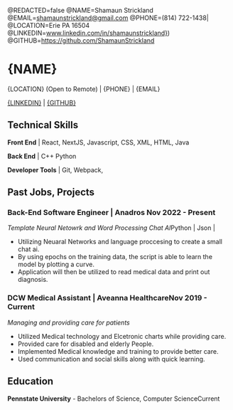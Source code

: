 <!--
Welcome to resume.lol !

This is the template you can use to get started.

Easily remove personal info by using a variable follow with a second value and "||":

@NAME=Real Name||Hidden Name

and change @REDACTED to be true

@REDACTED=true
-->
@REDACTED=false
@NAME=Shamaun Strickland
@EMAIL=shamaunstrickland@gmail.com
@PHONE=(814) 722-1438|
@LOCATION=Erie PA 16504
@LINKEDIN=www.linkedin.com/in/shamaunstrickland})
@GITHUB=https://github.com/ShamaunStrickland

# {NAME}


{LOCATION} (Open to Remote) | {PHONE} | {EMAIL} 

[{LINKEDIN}](www.linkedin.com/in/shamaunstrickland}) | [{GITHUB}](https://github.com/ShamaunStrickland})

<div className="vertical-spacer"></div>

## Technical Skills

**Front End** | React, NextJS, Javascript, CSS, XML, HTML, Java

**Back End** | C++ Python

**Developer Tools** | Git, Webpack, 

<div className="vertical-spacer"></div>

## Past Jobs, Projects

### Back-End Software Engineer | Anadros <span class="spacer"></span>Nov 2022 - Present

*Template Neural Netowrk and Word Processing Chat AI*<span class="spacer"></span>Python | Json |

- Utilizing Neuaral Networks and language proccesing to create a small chat ai.
- By using epochs on the training data, the script is able to learn the model by plotting a curve.
- Application will then be utilized to read medical data and print out diagnosis.
<div className="vertical-spacer"></div>

### DCW Medical Assistant | Aveanna Healthcare<span class="spacer"></span>Nov 2019 -  Current

*Managing and providing care for patients* <span class="spacer"></span>

- Utilized Medical technology and Elcetronic charts while providing care.
- Provided care for disabled and elderly People. 
- Implemented Medical knowledge and training to provide better care.
- Used communication and social skills along with quick learning.

<div className="vertical-spacer"></div>

## Education

**Pennstate University** - Bachelors of Science, Computer Science<span class="spacer"></span>Current

